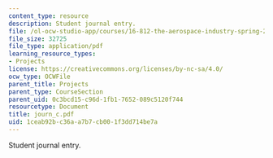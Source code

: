 ```yaml
---
content_type: resource
description: Student journal entry.
file: /ol-ocw-studio-app/courses/16-812-the-aerospace-industry-spring-2004/1ceab92bc36aa7b7cb001f3dd714be7a_journ_c.pdf
file_size: 32725
file_type: application/pdf
learning_resource_types:
- Projects
license: https://creativecommons.org/licenses/by-nc-sa/4.0/
ocw_type: OCWFile
parent_title: Projects
parent_type: CourseSection
parent_uid: 0c3bcd15-c96d-1fb1-7652-089c5120f744
resourcetype: Document
title: journ_c.pdf
uid: 1ceab92b-c36a-a7b7-cb00-1f3dd714be7a
---
```

Student journal entry.